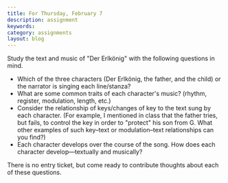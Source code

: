 ```yaml
---
title: For Thursday, February 7
description: assignment
keywords: 
category: assignments
layout: blog
---
```


Study the text and music of "Der Erlkönig" with the following questions in mind.

- Which of the three characters (Der Erlkönig, the father, and the child) or the narrator is singing each line/stanza?
- What are some common traits of each character's music? (rhythm, register, modulation, length, etc.)
- Consider the relationship of keys/changes of key to the text sung by each character. (For example, I mentioned in class that the father tries, but fails, to control the key in order to "protect" his son from G. What other examples of such key–text or modulation–text relationships can you find?)
- Each character develops over the course of the song. How does each character develop—textually and musically?

There is no entry ticket, but come ready to contribute thoughts about each of these questions.
